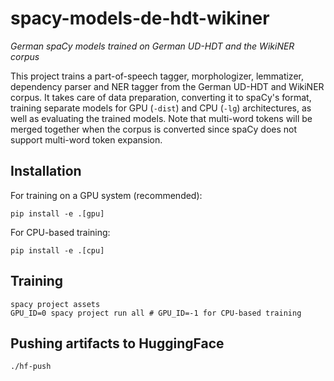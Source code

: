 # spacy-models-de-hdt-wikiner

_German spaCy models trained on German UD-HDT and the WikiNER corpus_

This project trains a part-of-speech tagger, morphologizer,
lemmatizer, dependency parser and NER tagger from the German UD-HDT
and WikiNER corpus.  It takes care of data preparation, converting it
to spaCy's format, training separate models for GPU (`-dist`) and CPU
(`-lg`) architectures, as well as evaluating the trained models. Note
that multi-word tokens will be merged together when the corpus is
converted since spaCy does not support multi-word token expansion.

## Installation

For training on a GPU system (recommended):

```shell
pip install -e .[gpu]
```

For CPU-based training:

```shell
pip install -e .[cpu]
```

## Training

``` shell
spacy project assets
GPU_ID=0 spacy project run all # GPU_ID=-1 for CPU-based training
```

## Pushing artifacts to HuggingFace

``` shell
./hf-push
```
